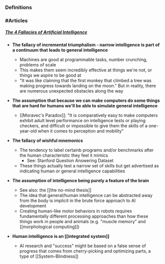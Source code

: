 ### Definitions

### #Articles 

##### [The 4 Fallacies of Artificial Intelligence](https://www.discovermagazine.com/technology/the-4-fallacies-of-artificial-intelligence)

- **The fallacy of incremental triumphalism - narrow intelligence is part of a continuum that leads to general intelligence**
	- Machines are good at programmable tasks, number crunching, problems of scale
	- This makes them seem incredibly effective at things we're not, or things we aspire to be good at
	- "It was like claiming that the first monkey that climbed a tree was making progress towards landing on the moon." But in reality, there are numerous unexpected obstacles along the way

- **The assumption that because we can make computers do some things that are hard for humans we'll be able to simulate general intelligence**
	- [[Moravec's Paradox]]: "It is comparatively easy to make computers exhibit adult level performance on intelligence tests or playing checkers, and difficult or impossible to give them the skills of a one-year-old when it comes to perception and mobility"

- **The fallacy of wishful mnemonics**
	- The tendency to label certainb programs and/or benchmarks after the human characteristic they feel it mimics
		- See: Stanford Question Answering Dataset
	- These things actually test a narrow set of skills but get advertised as indicating human or general intelligence capabilities

- **The assumption of intelligence being purely a feature of the brain**
	- See also: the [[the no-mind thesis]]
	- The idea that general/human intelligence can be abstracted away from the body is implicit in the brute force approach to AI development
	- Creating human-like motor behaviors in robots requires fundamentally different processing approaches than how these things work in people and animals (e.g. "muscle memory" and [[morphological computing]])

- **Human intelligence is an [[integrated system]]**
	- AI research and "success" might be based on a false sense of progress that comes from cherry-picking and optimizing parts, a type of [[System-Blindness]]